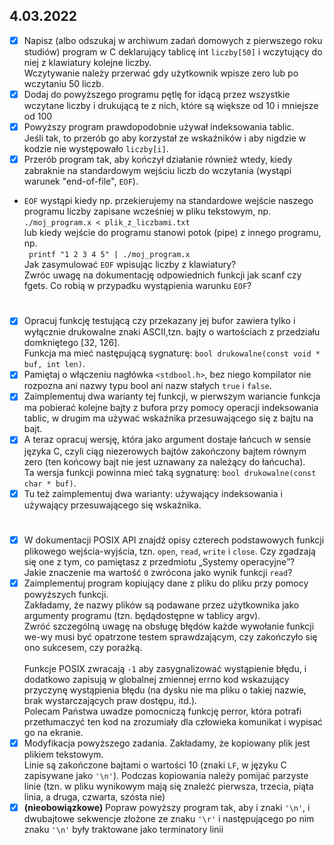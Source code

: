 ## 4.03.2022

- [x] Napisz (albo odszukaj w archiwum zadań domowych z pierwszego roku studiów) program w C deklarujący tablicę int `liczby[50]` i wczytujący do niej z klawiatury kolejne liczby.\
Wczytywanie należy przerwać gdy użytkownik wpisze zero lub po wczytaniu 50 liczb.
- [x] Dodaj do powyższego programu pętlę for idącą przez wszystkie wczytane liczby i drukującą te z nich, które są większe od 10 i mniejsze od 100
- [x] Powyższy program prawdopodobnie używał indeksowania tablic. \
Jeśli tak, to przerób go aby korzystał ze wskaźników i aby nigdzie w kodzie nie występowało `liczby[i]`.
- [x] Przerób program tak, aby kończył działanie również wtedy, kiedy zabraknie na standardowym wejściu
liczb do wczytania (wystąpi warunek "end-of-file", `EOF`).
- `EOF` wystąpi kiedy np. przekierujemy na standardowe wejście naszego programu liczby zapisane
wcześniej w pliku tekstowym, np. \
``./moj_program.x < plik_z_liczbami.txt`` \
lub kiedy wejście do programu stanowi potok (pipe) z innego programu, np. \
`` printf "1 2 3 4 5" | ./moj_program.x`` \
Jak zasymulować `EOF` wpisując liczby z klawiatury? \
Zwróc uwagę na dokumentację odpowiednich funkcji jak scanf czy fgets. Co robią w przypadku wystąpienia warunku `EOF`?

# 

- [x] Opracuj funkcję testującą czy przekazany jej bufor zawiera tylko i wyłącznie drukowalne znaki ASCII,tzn. bajty o wartościach z przedziału domkniętego [32, 126]. \
Funkcja ma mieć następującą sygnaturę: ``bool drukowalne(const void * buf, int len)``.
- [x] Pamiętaj o włączeniu nagłówka `<stdbool.h>`, bez niego kompilator nie rozpozna ani nazwy typu bool ani nazw stałych `true` i `false`.
- [x] Zaimplementuj dwa warianty tej funkcji, w pierwszym wariancie funkcja ma pobierać kolejne bajty z bufora przy pomocy operacji indeksowania tablic, w drugim ma używać wskaźnika przesuwającego się z bajtu na bajt.
- [x] A teraz opracuj wersję, która jako argument dostaje łańcuch w sensie języka C, czyli ciąg niezerowych bajtów zakończony bajtem równym zero (ten końcowy bajt nie jest uznawany za należący do łańcucha). \
Ta wersja funkcji powinna mieć taką sygnaturę: ``bool drukowalne(const char * buf)``.
- [x] Tu też zaimplementuj dwa warianty: używający indeksowania i używający przesuwającego się wskaźnika.

# 

- [x] W dokumentacji POSIX API znajdź opisy czterech podstawowych funkcji plikowego wejścia-wyjścia, tzn. `open`, `read`, `write` i `close`. Czy zgadzają się one z tym, co pamiętasz z przedmiotu „Systemy operacyjne”? \
Jakie znaczenie ma wartość `0` zwrócona jako wynik funkcji `read`?
- [x] Zaimplementuj program kopiujący dane z pliku do pliku przy pomocy powyższych funkcji. \
Zakładamy, że nazwy plików są podawane przez użytkownika jako argumenty programu (tzn. będądostępne w tablicy argv). \
Zwróć szczególną uwagę na obsługę błędów każde wywołanie funkcji we-wy musi być opatrzone testem sprawdzającym, czy zakończyło się ono sukcesem, czy porażką. \
\
Funkcje POSIX zwracają `-1` aby zasygnalizować wystąpienie błędu, i dodatkowo zapisują w globalnej zmiennej errno kod wskazujący przyczynę wystąpienia błędu (na dysku nie ma pliku o takiej nazwie, brak wystarczających praw dostępu, itd.). \
Polecam Państwa uwadze pomocniczą funkcję perror, która potrafi przetłumaczyć ten kod na zrozumiały dla człowieka komunikat i wypisać go na ekranie.
- [x] Modyfikacja powyższego zadania. Zakładamy, że kopiowany plik jest plikiem tekstowym. \
Linie są zakończone bajtami o wartości 10 (znaki `LF`, w języku C zapisywane jako `'\n'`). Podczas kopiowania należy pomijać parzyste linie (tzn. w pliku wynikowym mają się znaleźć pierwsza, trzecia, piąta linia, a druga, czwarta, szósta nie)
- [x] **(nieobowiązkowe)** Popraw powyższy program tak, aby i znaki `'\n'`, i dwubajtowe sekwencje złożone ze znaku `'\r'` i następującego po nim znaku `'\n'` były traktowane jako terminatory linii
